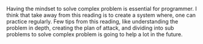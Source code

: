 Having the mindset to solve complex problem is essential for programmer. I think that take away from this reading is to create a system where, one can practice regularly. Few tips from this reading, like understanding the problem in depth, creating the plan of attack, and dividing into sub problems to solve complex problem is going to help a lot in the future. 
